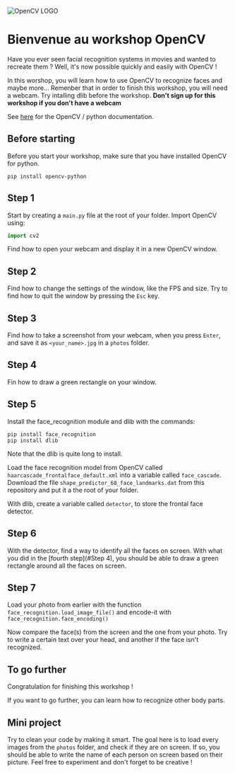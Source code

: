 ![OpenCV LOGO](https://cdn.analyticsvidhya.com/wp-content/uploads/2021/07/88112cattura-1.jpg)

# Bienvenue au workshop OpenCV

Have you ever seen facial recognition systems in movies and wanted to recreate them ? Well, it's now possible quickly and easily with OpenCV !

In this worshop, you will learn how to use OpenCV to recognize faces and maybe more...
Remenber that in order to finish this workshop, you will need a webcam.
Try intalling dlib before the workshop.
**Don't sign up for this workshop if you don't have a webcam**

See [here](https://docs.opencv.org/4.x/d6/d00/tutorial_py_root.html) for the OpenCV / python documentation.

## Before starting

Before you start your workshop, make sure that you have installed OpenCV for python.

```shell
pip install opencv-python
```

## Step 1

Start by creating a `main.py` file at the root of your folder.
Import OpenCV using:
```python
import cv2
```

Find how to open your webcam and display it in a new OpenCV window.

## Step 2

Find how to change the settings of the window, like the FPS and size.
Try to find how to quit the window by pressing the `Esc` key.

## Step 3

Find how to take a screenshot from your webcam, when you press `Enter`, and save it as `<your_name>.jpg` in a `photos` folder.

## Step 4

Fin how to draw a green rectangle on your window.

## Step 5

Install the face_recognition module and dlib with the commands:
```shell
pip install face_recognition
pip install dlib
```
Note that the dlib is quite long to install.

Load the face recognition model from OpenCV called `haarcascade_frontalface_default.xml` into a variable called `face_cascade`.
Download the file `shape_predictor_68_face_landmarks.dat` from this repository and put it a the root of your folder.

With dlib, create a variable called `detector`, to store the frontal face detector.

## Step 6

With the detector, find a way to identify all the faces on screen.
With what you did in the [fourth step](#Step 4), you should be able to draw a green rectangle around all the faces on screen.

## Step 7

Load your photo from earlier with the function `face_recognition.load_image_file()` and encode-it with `face_recognition.face_encoding()`

Now compare the face(s) from the screen and the one from your photo.
Try to write a certain text over your head, and another if the face isn't recognized.

## To go further

Congratulation for finishing this workshop !

If you want to go further, you can learn how to recognize other body parts.

## Mini project

Try to clean your code by making it smart.
The goal here is to load every images from the `photos` folder, and check if they are on screen.
If so, you should be able to write the name of each person on screen based on their picture.
Feel free to experiment and don't forget to be creative !
